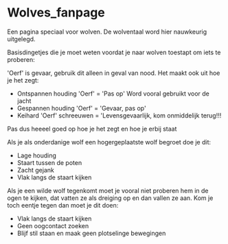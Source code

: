 # Wolves_fanpage

Een pagina speciaal voor wolven.
De wolventaal word hier nauwkeurig uitgelegd.

Basisdingetjes die je moet weten voordat je naar wolven toestapt om iets te proberen:

'Oerf' is gevaar, gebruik dit alleen in geval van nood. Het maakt ook uit hoe je het zegt:
- Ontspannen houding 'Oerf' = 'Pas op' Word vooral gebruikt voor de jacht
- Gespannen houding 'Oerf' = 'Gevaar, pas op' 
- Keihard 'Oerf' schreeuwen = 'Levensgevaarlijk, kom onmiddelijk terug!!!

Pas dus heeeel goed op hoe je het zegt en hoe je erbij staat


Als je als onderdanige wolf een hogergeplaatste wolf begroet doe je dit:
- Lage houding
- Staart tussen de poten
- Zacht gejank
- Vlak langs de staart kijken

Als je een wilde wolf tegenkomt moet je vooral niet proberen hem in de ogen te kijken, dat vatten ze als dreiging op en dan vallen ze aan. Kom je toch eentje tegen dan moet je dit doen:
- Vlak langs de staart kijken
- Geen oogcontact zoeken
- Blijf stil staan en maak geen plotselinge bewegingen
